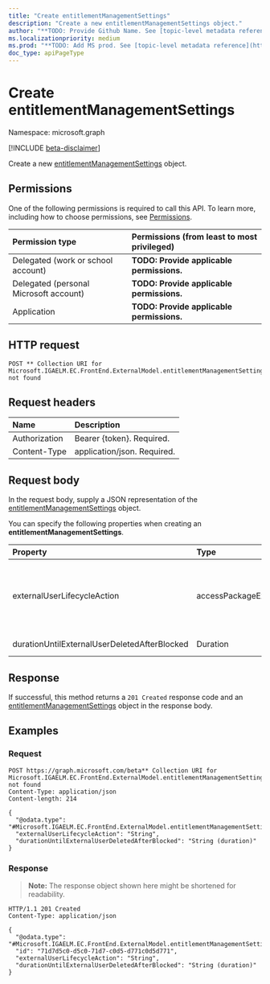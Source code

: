 ```yaml
---
title: "Create entitlementManagementSettings"
description: "Create a new entitlementManagementSettings object."
author: "**TODO: Provide Github Name. See [topic-level metadata reference](https://msgo.azurewebsites.net/add/document/guidelines/metadata.html#topic-level-metadata)**"
ms.localizationpriority: medium
ms.prod: "**TODO: Add MS prod. See [topic-level metadata reference](https://msgo.azurewebsites.net/add/document/guidelines/metadata.html#topic-level-metadata)**"
doc_type: apiPageType
---
```


# Create entitlementManagementSettings
Namespace: microsoft.graph

[!INCLUDE [beta-disclaimer](../../includes/beta-disclaimer.md)]

Create a new [entitlementManagementSettings](../resources/entitlementmanagementsettings.md) object.

## Permissions
One of the following permissions is required to call this API. To learn more, including how to choose permissions, see [Permissions](/graph/permissions-reference).

|Permission type|Permissions (from least to most privileged)|
|:---|:---|
|Delegated (work or school account)|**TODO: Provide applicable permissions.**|
|Delegated (personal Microsoft account)|**TODO: Provide applicable permissions.**|
|Application|**TODO: Provide applicable permissions.**|

## HTTP request

<!-- {
  "blockType": "ignored"
}
-->
``` http
POST ** Collection URI for Microsoft.IGAELM.EC.FrontEnd.ExternalModel.entitlementManagementSettings not found
```

## Request headers
|Name|Description|
|:---|:---|
|Authorization|Bearer {token}. Required.|
|Content-Type|application/json. Required.|

## Request body
In the request body, supply a JSON representation of the [entitlementManagementSettings](../resources/entitlementmanagementsettings.md) object.

You can specify the following properties when creating an **entitlementManagementSettings**.

|Property|Type|Description|
|:---|:---|:---|
|externalUserLifecycleAction|accessPackageExternalUserLifecycleAction|**TODO: Add Description**. The possible values are: `none`, `blockSignIn`, `blockSignInAndDelete`, `unknownFutureValue`. Optional.|
|durationUntilExternalUserDeletedAfterBlocked|Duration|**TODO: Add Description** Optional.|



## Response

If successful, this method returns a `201 Created` response code and an [entitlementManagementSettings](../resources/entitlementmanagementsettings.md) object in the response body.

## Examples

### Request
<!-- {
  "blockType": "request",
  "name": "create_entitlementmanagementsettings_from_"
}
-->
``` http
POST https://graph.microsoft.com/beta** Collection URI for Microsoft.IGAELM.EC.FrontEnd.ExternalModel.entitlementManagementSettings not found
Content-Type: application/json
Content-length: 214

{
  "@odata.type": "#Microsoft.IGAELM.EC.FrontEnd.ExternalModel.entitlementManagementSettings",
  "externalUserLifecycleAction": "String",
  "durationUntilExternalUserDeletedAfterBlocked": "String (duration)"
}
```


### Response
>**Note:** The response object shown here might be shortened for readability.
<!-- {
  "blockType": "response",
  "truncated": true,
  "@odata.type": "Microsoft.IGAELM.EC.FrontEnd.ExternalModel.entitlementManagementSettings"
}
-->
``` http
HTTP/1.1 201 Created
Content-Type: application/json

{
  "@odata.type": "#Microsoft.IGAELM.EC.FrontEnd.ExternalModel.entitlementManagementSettings",
  "id": "71d7d5c0-d5c0-71d7-c0d5-d771c0d5d771",
  "externalUserLifecycleAction": "String",
  "durationUntilExternalUserDeletedAfterBlocked": "String (duration)"
}
```

